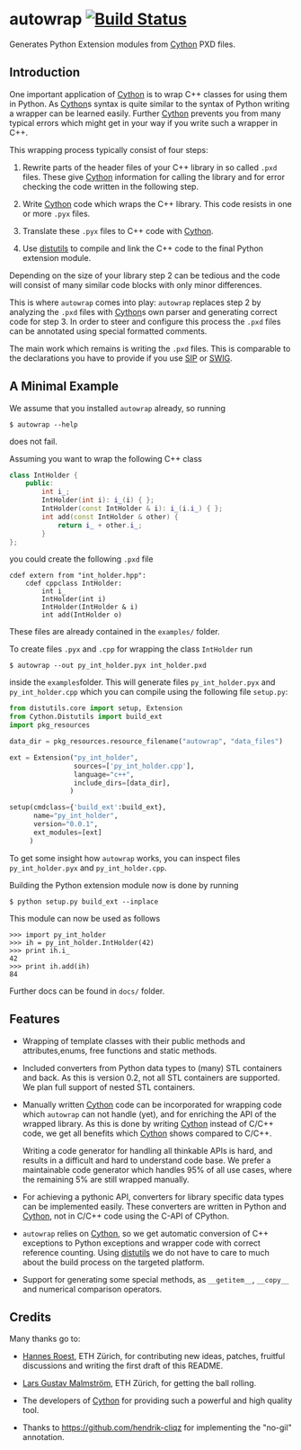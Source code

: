 autowrap [![Build Status](https://travis-ci.org/uweschmitt/autowrap.svg?branch=master)](https://travis-ci.org/uweschmitt/autowrap)
========



Generates Python Extension modules from [Cython][] PXD files.

Introduction
------------

One important application of [Cython][] is to wrap C++ classes for using them
in Python. As [Cython][]s syntax is quite similar to the syntax of Python
writing a wrapper can be learned easily. Further [Cython][] prevents you from
many typical errors which might get in your way if you write such a wrapper in
C++.


This wrapping process typically consist of four steps:

  1. Rewrite parts of the header files of your C++ library in so called `.pxd`
  files. These give [Cython][] information for calling the library and for
  error checking the code written in the following step.

  2. Write [Cython][] code which wraps the C++ library. This code resists in
  one or more `.pyx` files.

  3. Translate these `.pyx` files to C++ code with [Cython][].

  4. Use [distutils][] to compile and link the C++ code to the final  Python
  extension module.

Depending on the size of your library step 2 can be tedious and the code will
consist of many similar code blocks with only minor differences.

This is where `autowrap` comes into play: `autowrap` replaces step 2 by
analyzing the `.pxd` files with [Cython][]s own parser and generating correct
code for step 3.  In order to steer and configure this process the `.pxd` files
can be annotated using special formatted comments. 

The main work which remains is writing the `.pxd` files. This is comparable to
the declarations you have to provide if you use
[SIP](http://www.riverbankcomputing.com/software/sip) or
[SWIG](http://swig.org).


A Minimal Example
-----------------

We assume that you installed `autowrap` already, so running

    $ autowrap --help

does not fail.


Assuming you want to wrap the following C++ class

```c++
class IntHolder {
    public:
        int i_;
        IntHolder(int i): i_(i) { };
        IntHolder(const IntHolder & i): i_(i.i_) { };
        int add(const IntHolder & other) {
            return i_ + other.i_;
        }
};
```

you could create the following `.pxd` file

```cython
cdef extern from "int_holder.hpp":
    cdef cppclass IntHolder:
        int i_
        IntHolder(int i)
        IntHolder(IntHolder & i)
        int add(IntHolder o)
```

These files are already contained in the `examples/` folder.

To create files `.pyx` and `.cpp` for wrapping the class `IntHolder`
run

    $ autowrap --out py_int_holder.pyx int_holder.pxd

inside the `examples`folder.  This will generate files `py_int_holder.pyx` and
`py_int_holder.cpp` which you can compile using the following file `setup.py`:


```python
from distutils.core import setup, Extension
from Cython.Distutils import build_ext
import pkg_resources

data_dir = pkg_resources.resource_filename("autowrap", "data_files")

ext = Extension("py_int_holder",
                sources=['py_int_holder.cpp'],
                language="c++",
                include_dirs=[data_dir],
               )

setup(cmdclass={'build_ext':build_ext},
      name="py_int_holder",
      version="0.0.1",
      ext_modules=[ext]
     )
```


To get some insight how `autowrap` works, you can inspect files
`py_int_holder.pyx` and `py_int_holder.cpp`.

Building the Python extension module now is done by running

    $ python setup.py build_ext --inplace

This module can now be used as follows

    >>> import py_int_holder
    >>> ih = py_int_holder.IntHolder(42)
    >>> print ih.i_
    42
    >>> print ih.add(ih)
    84

Further docs can be found in `docs/` folder.


Features
--------

   - Wrapping of template classes with their public methods and
     attributes,enums, free functions and static methods.

   - Included converters from Python data types to (many) STL containers and
     back.  As this is version 0.2, not all STL containers are supported. We
     plan full support of nested STL containers.

   - Manually written [Cython][] code can be incorporated for wrapping code
     which `autowrap` can not handle (yet), and for enriching the API of the
     wrapped library. As this is done by writing [Cython][] instead of C/C++
     code, we get all benefits which [Cython][] shows compared to C/C++.

     Writing a code generator for handling all thinkable APIs is hard, and
     results in a difficult and hard to understand code base. We prefer a
     maintainable code generator which handles 95% of all use cases, where the
     remaining 5% are still wrapped manually.

   - For achieving a pythonic API, converters for library specific data types
     can be implemented easily.  These converters are written in Python and
     [Cython][], not in C/C++ code using the C-API of CPython. 

   - `autowrap` relies on [Cython][], so we get  automatic conversion of C++
     exceptions to Python exceptions and wrapper code with correct reference
     counting. Using [distutils][] we do not have to care to much about the
     build process on the targeted platform.

   - Support for generating some special methods, as `__getitem__`, `__copy__`
     and numerical comparison operators.


Credits
-------

Many thanks go to:

   - [Hannes Roest](http://github.com/hroest), ETH Zürich, for contributing new
     ideas, patches, fruitful discussions and writing the first draft of this
     README.

   - [Lars Gustav Malmström](http://www.imsb.ethz.ch/researchgroup/malars), ETH
     Zürich, for getting the ball rolling.

   - The developers of [Cython][] for providing such a powerful and high
     quality tool.

   - Thanks to https://github.com/hendrik-cliqz for implementing the "no-gil" annotation.


[Cython]: http://cython.org
[distutils]: http://docs.python.org/2/distutils/
